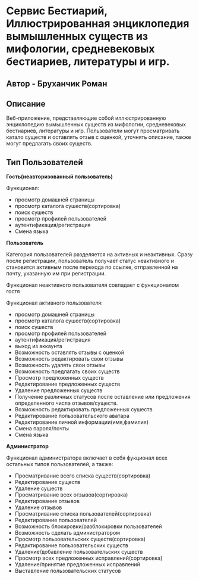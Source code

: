# Сервис Бестиарий, Иллюстрированная энциклопедия вымышленных существ из мифологии, средневековых бестиариев, литературы и игр.
## Автор - Бруханчик Роман

## Описание 
Веб-приложение, представляющие собой иллюстрированную энциклопедию вымышленных существ из мифологии, средневековых бестиариев, литературы и игр. Пользователи могут просматривать катало существ и оставлять отзыв с оценкой, уточнять описание, также могут предлагать своих существ.
## Тип Пользователей
**Гость(неавторизованный пользователь)**

Функционал:
* просмотр домашней страницы
* просмотр каталога сушеств(сортировка)
* поиск сушеств
* просмотр профилей пользователей
* аутентификация/регистрация
* Смена языка

**Пользователь**

Категория пользователей разделяется на активных и неактивных.
Сразу после регистрации, пользователь получает статус неактивного и становится активным после перехода по ссылке, отправленной на почту, указанную им при регистрации.

Функционал неактивного пользователя совпадает с функционалом гостя

Функционал активного пользователя:
* просмотр домашней страницы
* просмотр каталога сушеств(сортировка)
* поиск сушеств
* просмотр профилей пользователей
* аутентификация/регистрация
* выход из аккаунта
* Возможность оставлять отзывы с оценкой
* Возможность редактировать свои отзывы
* Возможность удалять свои отзывы
* Возможность предлагать своих существ
* Просмотр предложенных существ
* Редактирование предложенных существ
* Удаление предложенных существ
* Получение различных статусов после оставление или предложения определенного числа отзывов/существ.
* Возможность редактировать предложенных сушеств
* Редактирование пользовательского аватара
* Редактирование личной информации(имя,фамилия)
* Смена пароля/почты
* Смена языка

**Администратор**

Функционал администратора включает в себя фукционал всех остальных типов пользователей, а также:
* Просматривание всего списка существ(сортировка)
* Редактирование существ
* Удаление сушеств
* Просматривание всех отзывов(сортировка)
* Редактирование отзывов
* Удаление отзывов
* Просматривание списка пользователей(сортировка)
* Редактирование пользователей
* Возможность блокировки/разблокировки пользователей
* Возможность сделать администратором
* Просмотр пользовательских существ(сортировка)
* Редактирование пользовательских существ
* Удаление/добавление пользовательских существ
* Просмотр всех предложенных исправлений(сортировка)
* Удаление/принятие предложенных исправлений
* Выставление пользовательских статусов
